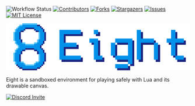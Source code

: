 ![Workflow Status](https://img.shields.io/github/workflow/status/Ale32bit/Eight/.NET%20Core?style=flat-square)
[![Contributors][contributors-shield]][contributors-url]
[![Forks][forks-shield]][forks-url]
[![Stargazers][stars-shield]][stars-url]
[![Issues][issues-shield]][issues-url]
[![MIT License][license-shield]][license-url]

![Eight](eight.png)

Eight is a sandboxed environment for playing safely with Lua and its drawable canvas.

[![Discord Invite][discord-banner]][discord-url]

[contributors-shield]: https://img.shields.io/github/contributors/Ale32bit/Eight.svg?style=flat-square
[contributors-url]: https://github.com/Ale32bit/Eight/graphs/contributors
[forks-shield]: https://img.shields.io/github/forks/Ale32bit/Eight.svg?style=flat-square
[forks-url]: https://github.com/Ale32bit/Eight/network/members
[stars-shield]: https://img.shields.io/github/stars/Ale32bit/Eight.svg?style=flat-square
[stars-url]: https://github.com/Ale32bit/Eight/stargazers
[issues-shield]: https://img.shields.io/github/issues/Ale32bit/Eight.svg?style=flat-square
[issues-url]: https://github.com/Ale32bit/Eight/issues
[license-shield]: https://img.shields.io/github/license/Ale32bit/Eight.svg?style=flat-square
[license-url]: https://github.com/Ale32bit/Eight/blob/master/LICENSE
[discord-banner]: https://discordapp.com/api/guilds/387712125210198016/widget.png?style=banner3
[discord-url]: https://discord.gg/Gm5wffD
